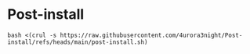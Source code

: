 # Post-install

`bash <(crul -s https://raw.githubusercontent.com/4urora3night/Post-install/refs/heads/main/post-install.sh)`

